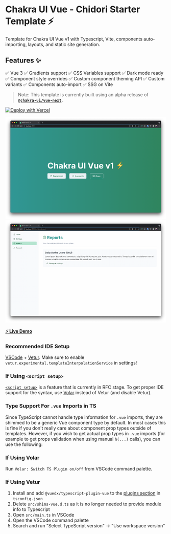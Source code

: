 # Chakra UI Vue - Chidori Starter Template ⚡️

Template for Chakra UI Vue v1 with Typescript, Vite, components auto-importing, layouts, and static site generation.

## Features ✨
✅ Vue 3
✅ Gradients support
✅ CSS Variables support
✅ Dark mode ready
✅ Component style overrides
✅ Custom component theming API
✅ Custom variants
✅ Components auto-import
✅ SSG on Vite

> Note: This template is currently built using an alpha release of **[`@chakra-ui/vue-next`](https://github.com/chakra-ui/chakra-ui-vue-next).**

[![Deploy with Vercel](https://vercel.com/button)](https://vercel.com/new/git/external?repository-url=https%3A%2F%2Fgithub.com%2Fcodebender828%2Fchakra-ui-chidori-starter&project-name=awesome-chakra-project&repo-name=awesome-chakra-project&demo-title=Chakra%20UI%20Vue%20Chidori%20v1%20Demo&demo-description=Template%20for%20Chakra%20UI%20Vue%20v1%20with%20Typescript%2C%20Vite%2C%20components%20auto-importing%2C%20layouts%2C%20and%20static%20site%20generation.&demo-url=https%3A%2F%2Fchakra-ui-chidori-starter.vercel.app%2F&demo-image=https%3A%2F%2Fres.cloudinary.com%2Fxtellar%2Fimage%2Fupload%2Fv1626258632%2Fchakra-ui%2Fchakra-.png)

![Chakra UI Home page](/public/images/home.png)
![Chakra UI Dashboard page](/public/images/dashboard.png)

**[⚡️ Live Demo](https://chakra-ui-chidori-starter.vercel.app/)**

### Recommended IDE Setup

[VSCode](https://code.visualstudio.com/) + [Vetur](https://marketplace.visualstudio.com/items?itemName=octref.vetur). Make sure to enable `vetur.experimental.templateInterpolationService` in settings!

### If Using `<script setup>`

[`<script setup>`](https://github.com/vuejs/rfcs/pull/227) is a feature that is currently in RFC stage. To get proper IDE support for the syntax, use [Volar](https://marketplace.visualstudio.com/items?itemName=johnsoncodehk.volar) instead of Vetur (and disable Vetur).

### Type Support For `.vue` Imports in TS

Since TypeScript cannot handle type information for `.vue` imports, they are shimmed to be a generic Vue component type by default. In most cases this is fine if you don't really care about component prop types outside of templates. However, if you wish to get actual prop types in `.vue` imports (for example to get props validation when using manual `h(...)` calls), you can use the following:

### If Using Volar

Run `Volar: Switch TS Plugin on/off` from VSCode command palette.

### If Using Vetur

1. Install and add `@vuedx/typescript-plugin-vue` to the [plugins section](https://www.typescriptlang.org/tsconfig#plugins) in `tsconfig.json`
2. Delete `src/shims-vue.d.ts` as it is no longer needed to provide module info to Typescript
3. Open `src/main.ts` in VSCode
4. Open the VSCode command palette
5. Search and run "Select TypeScript version" -> "Use workspace version"
